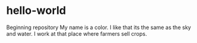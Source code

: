 # hello-world
Beginning repository
My name is a color. I like that its the same as the sky and water. I work at that place where farmers sell crops.
